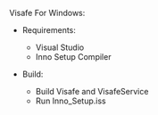 Visafe For Windows:
- Requirements:
	- Visual Studio
	- Inno Setup Compiler

- Build:
	- Build Visafe and VisafeService
	- Run Inno_Setup.iss